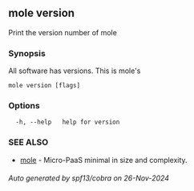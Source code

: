 ## mole version

Print the version number of mole

### Synopsis

All software has versions. This is mole's

```
mole version [flags]
```

### Options

```
  -h, --help   help for version
```

### SEE ALSO

* [mole](mole.md)	 - Micro-PaaS minimal in size and complexity.

###### Auto generated by spf13/cobra on 26-Nov-2024

